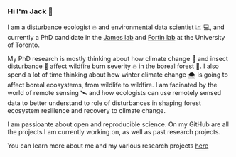 ### Hi I'm Jack 👋

I am a disturbance ecologist 🔥 and environmental data scientist 📈 💻, and currently a PhD candidate in the [James lab](https://www.jameslab.ca/) and [Fortin lab](https://fortin.eeb.utoronto.ca/) at the University of Toronto.

My PhD research is mostly thinking about how climate change 🥵 and insect disturbance 🐛 affect wildfire burn severity 🔥 in the boreal forest 🌲. I also spend a lot of time thinking about how winter climate change 🌨️ is going to affect boreal ecosystems, from wildlife to wildfire. I am facinated by the world of remote sensing 🛰️ and how ecologists can use remotely sensed data to better understand to role of disturbances in shaping forest ecosystem resilience and recovery to climate change.

I am passioante about open and reproducible science. On my GitHub are all the projects I am currently working on, as well as past research projects.

You can learn more about me and my various research projects [here](jackagoldman.github.io)

<!--
**jackagoldman/jackagoldman** is a ✨ _special_ ✨ repository because its `README.md` (this file) appears on your GitHub profile.

Here are some ideas to get you started:

- 🔭 I’m currently working on ...
- 🌱 I’m currently learning ...
- 👯 I’m looking to collaborate on ...
- 🤔 I’m looking for help with ...
- 💬 Ask me about ...
- 📫 How to reach me: ...
- 😄 Pronouns: ...
- ⚡ Fun fact: ...
-->
